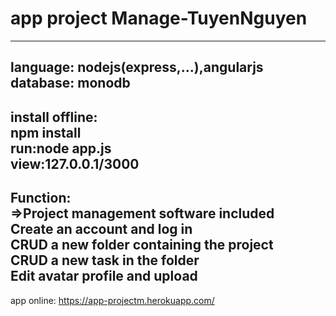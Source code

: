 # app project Manage-TuyenNguyen <br>
-------------------
language: nodejs(express,...),angularjs <br>
database: monodb <br>
--------------------
install offline:<br>
npm install <br>
run:node app.js <br>
view:127.0.0.1/3000 <br>
--------------------
Function: <br>
=>Project management software included <br>
Create an account and log in <br>
CRUD a new folder containing the project <br>
CRUD a new task in the folder <br>
Edit avatar profile and upload <br>
---------------------
app online: https://app-projectm.herokuapp.com/
